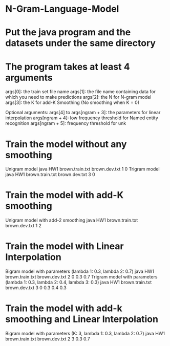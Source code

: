 # N-Gram-Language-Model
# Put the java program and the datasets under the same directory

# The program takes at least 4 arguments
args[0]: the train set file name
args[1]: the file name containing data for which you need to make predictions
args[2]: the N for N-gram model
args[3]: the K for add-K Smoothing (No smoothing when K = 0)

Optional arguments:
args[4] to args[ngram + 3]: the parameters for linear interpolation
args[ngram + 4]: low frequency threshold for Named entity recognition
args[ngram + 5]: frequency threshold for unk

# Train the model without any smoothing
Unigram model
java HW1 brown.train.txt brown.dev.txt 1 0
Trigram model
java HW1 brown.train.txt brown.dev.txt 3 0

# Train the model with add-K smoothing
Unigram model with add-2 smoothing
java HW1 brown.train.txt brown.dev.txt 1 2

# Train the model with Linear Interpolation
Bigram model with parameters (lambda 1: 0.3, lambda 2: 0.7)
java HW1 brown.train.txt brown.dev.txt 2 0 0.3 0.7
Trigram model with parameters (lambda 1: 0.3, lambda 2: 0.4, lambda 3: 0.3)
java HW1 brown.train.txt brown.dev.txt 3 0 0.3 0.4 0.3

# Train the model with add-k smoothing and Linear Interpolation 
Bigram model with parameters (K: 3, lambda 1: 0.3, lambda 2: 0.7)
java HW1 brown.train.txt brown.dev.txt 2 3 0.3 0.7


